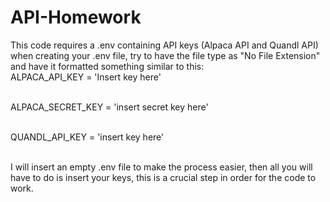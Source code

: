 # API-Homework
This code requires a .env containing API keys (Alpaca API and Quandl API)</br>
when creating your .env file, try to have the file type as "No File Extension" and have it formatted something similar to this:</br>
ALPACA_API_KEY = 'Insert key here'</br></br>

ALPACA_SECRET_KEY = 'insert secret key here'</br></br>

QUANDL_API_KEY = 'insert key here'</br></br>

I will insert an empty .env file to make the process easier, then all you will have to do is insert your keys, this is a crucial step in order for the code to work.
